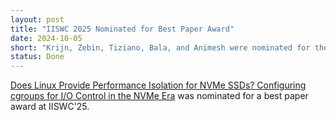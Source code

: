 ```yaml
---
layout: post
title: "IISWC 2025 Nominated for Best Paper Award"
date: 2024-10-05
short: "Krijn, Zebin, Tiziano, Bala, and Animesh were nominated for the best paper award at IISWC'25"
status: Done
---
```


<a href="https://iiswc.org/iiswc2025/program.html">Does Linux Provide Performance Isolation for NVMe SSDs? Configuring cgroups for I/O Control in the NVMe Era</a> was nominated for a best paper award at IISWC'25.
